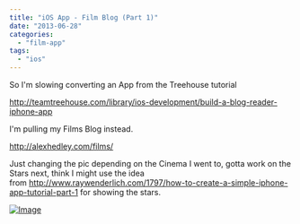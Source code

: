 ```yaml
---
title: "iOS App - Film Blog (Part 1)"
date: "2013-06-28"
categories: 
  - "film-app"
tags: 
  - "ios"
---
```


So I'm slowing converting an App from the Treehouse tutorial

http://teamtreehouse.com/library/ios-development/build-a-blog-reader-iphone-app

I'm pulling my Films Blog instead.

http://alexhedley.com/films/

Just changing the pic depending on the Cinema I went to, gotta work on the Stars next, think I might use the idea from http://www.raywenderlich.com/1797/how-to-create-a-simple-iphone-app-tutorial-part-1 for showing the stars.

[![Image](http://alexhedley.files.wordpress.com/2013/06/screen-shot-2013-06-28-at-19-25-14.png?w=386)](http://alexhedley.files.wordpress.com/2013/06/screen-shot-2013-06-28-at-19-25-14.png)
